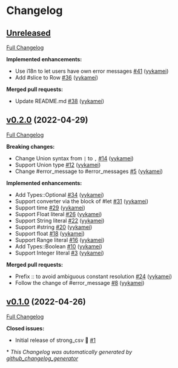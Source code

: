 # Changelog

## [Unreleased](https://github.com/yykamei/strong_csv/tree/HEAD)

[Full Changelog](https://github.com/yykamei/strong_csv/compare/v0.2.0...HEAD)

**Implemented enhancements:**

- Use i18n to let users have own error messages [\#41](https://github.com/yykamei/strong_csv/pull/41) ([yykamei](https://github.com/yykamei))
- Add \#slice to Row [\#36](https://github.com/yykamei/strong_csv/pull/36) ([yykamei](https://github.com/yykamei))

**Merged pull requests:**

- Update README.md [\#38](https://github.com/yykamei/strong_csv/pull/38) ([yykamei](https://github.com/yykamei))

## [v0.2.0](https://github.com/yykamei/strong_csv/tree/v0.2.0) (2022-04-29)

[Full Changelog](https://github.com/yykamei/strong_csv/compare/v0.1.0...v0.2.0)

**Breaking changes:**

- Change Union syntax from `|` to `,` [\#14](https://github.com/yykamei/strong_csv/pull/14) ([yykamei](https://github.com/yykamei))
- Support Union type [\#12](https://github.com/yykamei/strong_csv/pull/12) ([yykamei](https://github.com/yykamei))
- Change \#error\_message to \#error\_messages [\#5](https://github.com/yykamei/strong_csv/pull/5) ([yykamei](https://github.com/yykamei))

**Implemented enhancements:**

- Add Types::Optional [\#34](https://github.com/yykamei/strong_csv/pull/34) ([yykamei](https://github.com/yykamei))
- Support converter via the block of \#let [\#31](https://github.com/yykamei/strong_csv/pull/31) ([yykamei](https://github.com/yykamei))
- Support time [\#29](https://github.com/yykamei/strong_csv/pull/29) ([yykamei](https://github.com/yykamei))
- Support Float literal [\#26](https://github.com/yykamei/strong_csv/pull/26) ([yykamei](https://github.com/yykamei))
- Support String literal [\#22](https://github.com/yykamei/strong_csv/pull/22) ([yykamei](https://github.com/yykamei))
- Support \#string [\#20](https://github.com/yykamei/strong_csv/pull/20) ([yykamei](https://github.com/yykamei))
- Support float [\#18](https://github.com/yykamei/strong_csv/pull/18) ([yykamei](https://github.com/yykamei))
- Support Range literal [\#16](https://github.com/yykamei/strong_csv/pull/16) ([yykamei](https://github.com/yykamei))
- Add Types::Boolean [\#10](https://github.com/yykamei/strong_csv/pull/10) ([yykamei](https://github.com/yykamei))
- Support Integer literal [\#3](https://github.com/yykamei/strong_csv/pull/3) ([yykamei](https://github.com/yykamei))

**Merged pull requests:**

- Prefix :: to avoid ambiguous constant resolution [\#24](https://github.com/yykamei/strong_csv/pull/24) ([yykamei](https://github.com/yykamei))
- Follow the change of \#error\_message [\#8](https://github.com/yykamei/strong_csv/pull/8) ([yykamei](https://github.com/yykamei))

## [v0.1.0](https://github.com/yykamei/strong_csv/tree/v0.1.0) (2022-04-26)

[Full Changelog](https://github.com/yykamei/strong_csv/compare/cd7d208cbc748378fa240bcbe9109d38e9c534bb...v0.1.0)

**Closed issues:**

- Initial release of strong\_csv 🎉 [\#1](https://github.com/yykamei/strong_csv/issues/1)



\* *This Changelog was automatically generated by [github_changelog_generator](https://github.com/github-changelog-generator/github-changelog-generator)*
